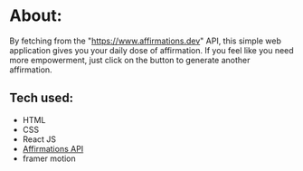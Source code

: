 <h1>About:</h1>

By fetching from the "https://www.affirmations.dev" API, this simple web application gives you your daily dose of affirmation. 
If you feel like you need more empowerment, just click on the button to generate another affirmation. 

<h2>Tech used:</h2>

- HTML
- CSS
- React JS
- <a href="https://github.com/annthurium/affirmations.git">Affirmations API </a>  
- framer motion
